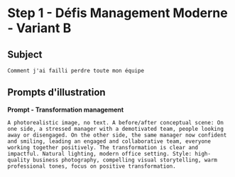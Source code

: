 # Step 1 - Défis Management Moderne - Variant B

## Subject
```
Comment j'ai failli perdre toute mon équipe
```

## Prompts d'illustration

**Prompt - Transformation management**
```
A photorealistic image, no text. A before/after conceptual scene: On one side, a stressed manager with a demotivated team, people looking away or disengaged. On the other side, the same manager now confident and smiling, leading an engaged and collaborative team, everyone working together positively. The transformation is clear and impactful. Natural lighting, modern office setting. Style: high-quality business photography, compelling visual storytelling, warm professional tones, focus on positive transformation.
```

